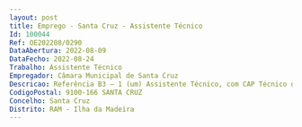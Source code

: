 ```yaml
--- 
layout: post
title: Emprego - Santa Cruz - Assistente Técnico
Id: 100044
Ref: OE202208/0290
DataAbertura: 2022-08-09
DataFecho: 2022-08-24
Trabalho: Assistente Técnico
Empregador: Câmara Municipal de Santa Cruz
Descricao: Referência B3 – 1 (um) Assistente Técnico, com CAP Técnico de Obra Condutor de Obra (nível 3), para a subunidade de Obras Públicas, com as seguintes funções específicas  participa no planeamento e organização de trabalhos de construção civil e obras públicas  orienta e controla a sua execução em obra  assegura a elaboração de ofícios e outra documentação que se revele necessária  organiza e executa tarefas administrativas de apoio à atividade dos serviços  exerce atividades inerentes à gestão documental incluindo receção, classificação, expedição e arquivo de expediente  efetua tarefas de apoio de modo a permitir o normal funcionamento dos serviços  procede à análise de projetos, dos cadernos de encargos, do plano de trabalhos de uma obra e colaborar na determinação da sequência das diversas fases de construção, assim como na sua orçamentação, no domínio das técnicas e procedimentos, bem como das normas de segurança e higiene  recolhe, examina e confere elementos constantes dos processos, anotando faltas ou anomalias e providenciando pela sua correção e andamento, através de ofícios, informações ou notas, em conformidade com a legislação existente.
CodigoPostal: 9100-166 SANTA CRUZ
Concelho: Santa Cruz
Distrito: RAM - Ilha da Madeira
--- 
```

